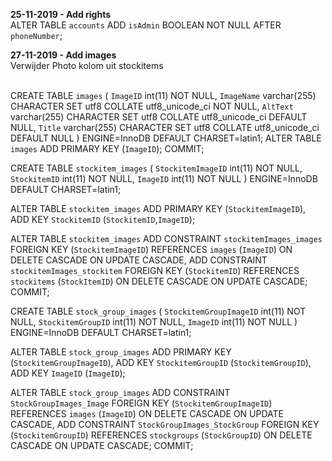 <strong>25-11-2019 - Add rights</strong> <br>
ALTER TABLE `accounts` ADD `isAdmin` BOOLEAN NOT NULL AFTER `phoneNumber`;

<strong>27-11-2019 - Add images</strong><br>
Verwijder Photo kolom uit stockitems <br> <br>

CREATE TABLE `images` (
  `ImageID` int(11) NOT NULL,
  `ImageName` varchar(255) CHARACTER SET utf8 COLLATE utf8_unicode_ci NOT NULL,
  `AltText` varchar(255) CHARACTER SET utf8 COLLATE utf8_unicode_ci DEFAULT NULL,
  `Title` varchar(255) CHARACTER SET utf8 COLLATE utf8_unicode_ci DEFAULT NULL
) ENGINE=InnoDB DEFAULT CHARSET=latin1;
ALTER TABLE `images`
  ADD PRIMARY KEY (`ImageID`);
COMMIT;

CREATE TABLE `stockitem_images` (
  `StockitemImageID` int(11) NOT NULL,
  `StockitemID` int(11) NOT NULL,
  `ImageID` int(11) NOT NULL
) ENGINE=InnoDB DEFAULT CHARSET=latin1;

ALTER TABLE `stockitem_images`
  ADD PRIMARY KEY (`StockitemImageID`),
  ADD KEY `StockitemID` (`StockitemID`,`ImageID`);

ALTER TABLE `stockitem_images`
  ADD CONSTRAINT `stockitemImages_images` FOREIGN KEY (`StockitemImageID`) REFERENCES `images` (`ImageID`) ON DELETE CASCADE ON UPDATE CASCADE,
  ADD CONSTRAINT `stockitemImages_stockitem` FOREIGN KEY (`StockitemID`) REFERENCES `stockitems` (`StockItemID`) ON DELETE CASCADE ON UPDATE CASCADE;
COMMIT;

CREATE TABLE `stock_group_images` (
  `StockitemGroupImageID` int(11) NOT NULL,
  `StockitemGroupID` int(11) NOT NULL,
  `ImageID` int(11) NOT NULL
) ENGINE=InnoDB DEFAULT CHARSET=latin1;

ALTER TABLE `stock_group_images`
  ADD PRIMARY KEY (`StockitemGroupImageID`),
  ADD KEY `StockitemGroupID` (`StockitemGroupID`),
  ADD KEY `ImageID` (`ImageID`);
  
  ALTER TABLE `stock_group_images`
    ADD CONSTRAINT `StockGroupImages_Image` FOREIGN KEY (`StockitemGroupImageID`) REFERENCES `images` (`ImageID`) ON DELETE CASCADE ON UPDATE CASCADE,
    ADD CONSTRAINT `StockGroupImages_StockGroup` FOREIGN KEY (`StockitemGroupID`) REFERENCES `stockgroups` (`StockGroupID`) ON DELETE CASCADE ON UPDATE CASCADE;
  COMMIT;